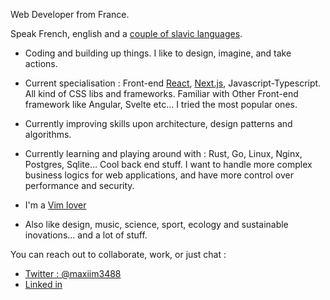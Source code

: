 Web Developer from France.

Speak French, english and a [couple of slavic languages](https://en.wikipedia.org/wiki/Yugoslavia).

- Coding and building up things.
I like to design, imagine, and take actions.

- Current specialisation : Front-end [React](https://react.dev), [Next.js](https://nextjs.org), Javascript-Typescript. All kind of CSS libs and frameworks.
Familiar with Other Front-end framework like Angular, Svelte etc... I tried the most popular ones.

- Currently improving skills upon architecture, design patterns and algorithms.

- Currently learning and playing around with : Rust, Go, Linux, Nginx, Postgres, Sqlite... Cool back end stuff.
I want to handle more complex business logics for web applications, and have more control over performance and security.

- I'm a [Vim lover](https://neovim.io)
- Also like design, music, science, sport, ecology and sustainable inovations... and a lot of stuff.

You can reach out to collaborate, work, or just chat :

- [Twitter : @maxiim3488](https://twitter.com/maxiim3488)
- [Linked in](https://www.linkedin.com/in/maxime-tamburrini-7048895a/)
